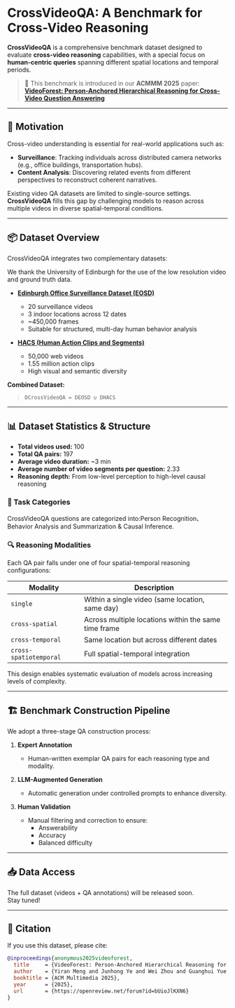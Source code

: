 # CrossVideoQA: A Benchmark for Cross-Video Reasoning

**CrossVideoQA** is a comprehensive benchmark dataset designed to evaluate **cross-video reasoning** capabilities, with a special focus on **human-centric queries** spanning different spatial locations and temporal periods.
> 🌲 This benchmark is introduced in our **ACMMM 2025** paper:  
> [**VideoForest: Person-Anchored Hierarchical Reasoning for Cross-Video Question Answering**](https://openreview.net/forum?id=bUioJlKXN6)

---

## 🧠 Motivation

Cross-video understanding is essential for real-world applications such as:

- **Surveillance**: Tracking individuals across distributed camera networks (e.g., office buildings, transportation hubs).
- **Content Analysis**: Discovering related events from different perspectives to reconstruct coherent narratives.

Existing video QA datasets are limited to single-source settings. **CrossVideoQA** fills this gap by challenging models to reason across multiple videos in diverse spatial-temporal conditions.

---

## 📦 Dataset Overview

CrossVideoQA integrates two complementary datasets:

We thank the University of Edinburgh for the use of the low resolution video and ground truth data.
- **[Edinburgh Office Surveillance Dataset (EOSD)]((https://homepages.inf.ed.ac.uk/rbf/OFFICEDATA/))**  
  - 20 surveillance videos  
  - 3 indoor locations across 12 dates  
  - ~450,000 frames  
  - Suitable for structured, multi-day human behavior analysis  


- **[HACS (Human Action Clips and Segments)](http://hacs.csail.mit.edu/)**  
  - 50,000 web videos  
  - 1.55 million action clips  
  - High visual and semantic diversity  

**Combined Dataset:**  
> `DCrossVideoQA = DEOSD ∪ DHACS`

---

## 📊 Dataset Statistics & Structure

- **Total videos used:** 100  
- **Total QA pairs:** 197  
- **Average video duration:** ~3 min  
- **Average number of video segments per question:** 2.33  
- **Reasoning depth:** From low-level perception to high-level causal reasoning

### 🧪 Task Categories

CrossVideoQA questions are categorized into:Person Recognition、Behavior Analysis and Summarization & Causal Inference.

### 🔍 Reasoning Modalities

Each QA pair falls under one of four spatial-temporal reasoning configurations:

| Modality               | Description                                              |
|------------------------|----------------------------------------------------------|
| `single`              | Within a single video (same location, same day)          |
| `cross-spatial`       | Across multiple locations within the same time frame     |
| `cross-temporal`      | Same location but across different dates                 |
| `cross-spatiotemporal`| Full spatial-temporal integration                        |

This design enables systematic evaluation of models across increasing levels of complexity.

---

## 🏗️ Benchmark Construction Pipeline

We adopt a three-stage QA construction process:

1. **Expert Annotation**  
   - Human-written exemplar QA pairs for each reasoning type and modality.

2. **LLM-Augmented Generation**  
   - Automatic generation under controlled prompts to enhance diversity.

3. **Human Validation**  
   - Manual filtering and correction to ensure:
     - Answerability
     - Accuracy
     - Balanced difficulty


---

## 📥 Data Access

The full dataset (videos + QA annotations) will be released soon.  
Stay tuned!

---

## 📄 Citation

If you use this dataset, please cite:

```bibtex
@inproceedings{anonymous2025videoforest,
  title     = {VideoForest: Person-Anchored Hierarchical Reasoning for Cross-Video Question Answering},
  author    = {Yiran Meng and Junhong Ye and Wei Zhou and Guanghui Yue and Xudong Mao and Ruomei Wang and Baoquan Zhao},
  booktitle = {ACM Multimedia 2025},
  year      = {2025},
  url       = {https://openreview.net/forum?id=bUioJlKXN6}
}

